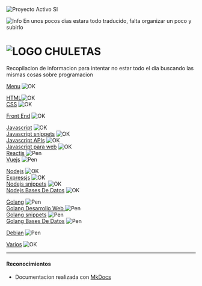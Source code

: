 ![Proyecto Activo SI](https://img.shields.io/badge/Proyecto%20Activo%3F-Si-green.svg)  

![Info](https://img.shields.io/badge/07%20may%202019-blue.svg) En unos pocos dias estara todo traducido, falta organizar un poco y subirlo

# ![LOGO](https://github.com/jolav/chuletas/blob/master/docs/_img/chuletas128.png?raw=true)  **CHULETAS**

Recopilacion de informacion para intentar no estar todo el dia buscando las mismas cosas sobre programacion

[Menu](https://jolav.me/chuletas/) ![OK](https://img.shields.io/badge/OK-green.svg)  

[HTML](https://jolav.me/chuletas/html)![OK](https://img.shields.io/badge/OK-green.svg)  
[CSS](https://jolav.me/chuletas/css) ![OK](https://img.shields.io/badge/OK-green.svg)  

[Front End](https://jolav.me/chuletas/frontend/) ![OK](https://img.shields.io/badge/OK-green.svg) 

[Javascript](https://jolav.me/chuletas/javascript) ![OK](https://img.shields.io/badge/OK-green.svg)  
[Javascript snippets](https://jolav.me/chuletas/javascript-snippets/) ![OK](https://img.shields.io/badge/OK-green.svg)  
[Javascript APIs](https://jolav.me/chuletas/javascript-apis/) ![OK](https://img.shields.io/badge/OK-green.svg)  
[Javascript para web](https://jolav.me/chuletas/javascript-para-web/) ![OK](https://img.shields.io/badge/OK-green.svg)  
[Reactjs](https://jolav.me/chuletas/reactjs/) ![Pen](https://img.shields.io/badge/Pendiente%20de%20traducir-red.svg)  
[Vuejs](https://jolav.me/chuletas/vuejs/) ![Pen](https://img.shields.io/badge/Pendiente%20de%20traducir-red.svg)  
 

[Nodejs](https://jolav.me/chuletas/nodejs/)  ![OK](https://img.shields.io/badge/OK-green.svg)   
[Expressjs](https://jolav.me/chuletas/expressjs/)  ![OK](https://img.shields.io/badge/OK-green.svg)  
[Nodejs snippets](https://jolav.me/chuletas/nodejs-snippets/) ![OK](https://img.shields.io/badge/OK-green.svg)  
[Nodejs Bases De Datos](https://jolav.me/chuletas/nodejs-bases-de-datos/) ![OK](https://img.shields.io/badge/OK-green.svg)  

[Golang](https://jolav.me/chuletas/golang/) ![Pen](https://img.shields.io/badge/Pendiente%20de%20traducir-red.svg)  
[Golang Desarrollo Web ](https://jolav.me/chuletas/golang-desarrollo-web/) ![Pen](https://img.shields.io/badge/Pendiente%20de%20traducir-red.svg)    
[Golang snippets](https://jolav.me/chuletas/golang-snippets/) ![Pen](https://img.shields.io/badge/Pendiente%20de%20traducir-red.svg)    
[Golang Bases De Datos](https://jolav.me/chuletas/golang-bases-de-datos/) ![Pen](https://img.shields.io/badge/Pendiente%20de%20traducir-red.svg)

[Debian](https://jolav.me/chuletas/debian/) ![Pen](https://img.shields.io/badge/Pendiente%20de%20traducir-red.svg)  

[Varios](https://jolav.me/chuletas/varios/) ![OK](https://img.shields.io/badge/OK-green.svg)


<hr>

#### Reconocimientos

* Documentacion realizada con [MkDocs](http://www.mkdocs.org/)











